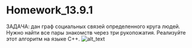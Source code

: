 # Homework_13.9.1

ЗАДАЧА: дан граф социальных связей определенного круга людей. Нужно найти все пары знакомств через три рукопожатия. Реализуйте этот алгоритм на языке C++. 
![alt_text](https://lms-cdn.skillfactory.ru/assets/courseware/v1/a5b3e05a711f1266a7ba17d8d699d474/asset-v1:SkillFactory+CPLUS+2020+type@asset+block/cplus_13.9m.png)
